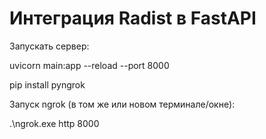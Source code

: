 # Интеграция Radist в FastAPI

Запускать сервер:

uvicorn main:app --reload --port 8000


pip install pyngrok

Запуск ngrok (в том же или новом терминале/окне):

.\ngrok.exe http 8000